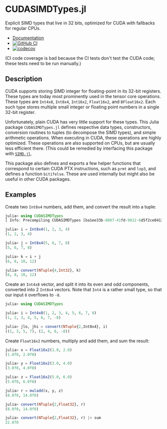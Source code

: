 # CUDASIMDTypes.jl

Explicit SIMD types that live in 32 bits, optimized for CUDA with
fallbacks for regular CPUs.

* [Documentation](https://eschnett.github.io/CUDASIMDTypes.jl/dev/)
* [![GitHub
  CI](https://github.com/eschnett/CUDASIMDTypes.jl/workflows/CI/badge.svg)](https://github.com/eschnett/CUDASIMDTypes.jl/actions)
* [![codecov](https://codecov.io/gh/eschnett/CUDASIMDTypes.jl/branch/main/graph/badge.svg?token=75FT03ULHD)](https://codecov.io/gh/eschnett/CUDASIMDTypes.jl)

(CI code coverage is bad because the CI tests don't test the CUDA
code; these tests need to be run manually.)

## Description

CUDA supports storing SIMD integer for floating-point in its 32-bit
registers. These types are today most prominently used in the tensor
core operations. These types are `Int4x8`, `Int8x4`, `Int16x2`,
`Float16x2`, and `BFloat16x2`. Each such type stores multiple small
integer or floating point numbers in a single 32-bit register.

Unfortunately, plain CUDA has very little support for these types.
This Julia package `CUDASIMDTypes.jl` defines respective data types,
constructors, conversion routines to tuples (to decompose the SIMD
types), and simple arithmetic operations. When executing in CUDA,
these operations are highly optimized. These operations are also
supported on CPUs, but are usually less efficient there. (This could
be remedied by interfacing this package with
[`SIMD.jl`](https://github.com/eschnett/SIMD.jl).

This package also defines and exports a few helper functions that
correspond to certain CUDA PTX instructions, such as `prmt` and
`lop3`, and defines a function `bitifelse`. These are used internally
but might also be useful in other CUDA packages.

## Examples

Create two `Int8x4` numbers, add them, and convert the result into a tuple:
```Julia
julia> using CUDASIMDTypes
[ Info: Precompiling CUDASIMDTypes [ba1ee33b-8807-41fd-9812-6d5f2ce04139]

julia> i = Int8x4(1, 2, 3, 4)
(1, 2, 3, 4)

julia> j = Int8x4(5, 6, 7, 8)
(5, 6, 7, 8)

julia> k = i + j
(6, 8, 10, 12)

julia> convert(NTuple{4,Int32}, k)
(6, 8, 10, 12)
```

Create an `Int4x8` vector, and split it into its even and odd
components, converted into 2 `Int8x4` vectors. Note that `Int4` is a
rather small type, so that our input `8` overflows to `-8`.
```Julia
julia> using CUDASIMDTypes

julia> i = Int4x8(1, 2, 3, 4, 5, 6, 7, 8)
(1, 2, 3, 4, 5, 6, 7, -8)

julia> jlo, jhi = convert(NTuple{2,Int8x4}, i)
((1, 3, 5, 7), (2, 4, 6, -8))
```

Create `Float16x2` numbers, multiply and add them, and sum the result:
```Julia
julia> x = Float16x2(1.0, 2.0)
(1.0f0, 2.0f0)

julia> y = Float16x2(3.0, 4.0)
(3.0f0, 4.0f0)

julia> z = Float16x2(5.0, 6.0)
(5.0f0, 6.0f0)

julia> r = muladd(x, y, z)
(8.0f0, 14.0f0)

julia> convert(NTuple{2,Float32}, r)
(8.0f0, 14.0f0)

julia> convert(NTuple{2,Float32}, r) |> sum
22.0f0
```
